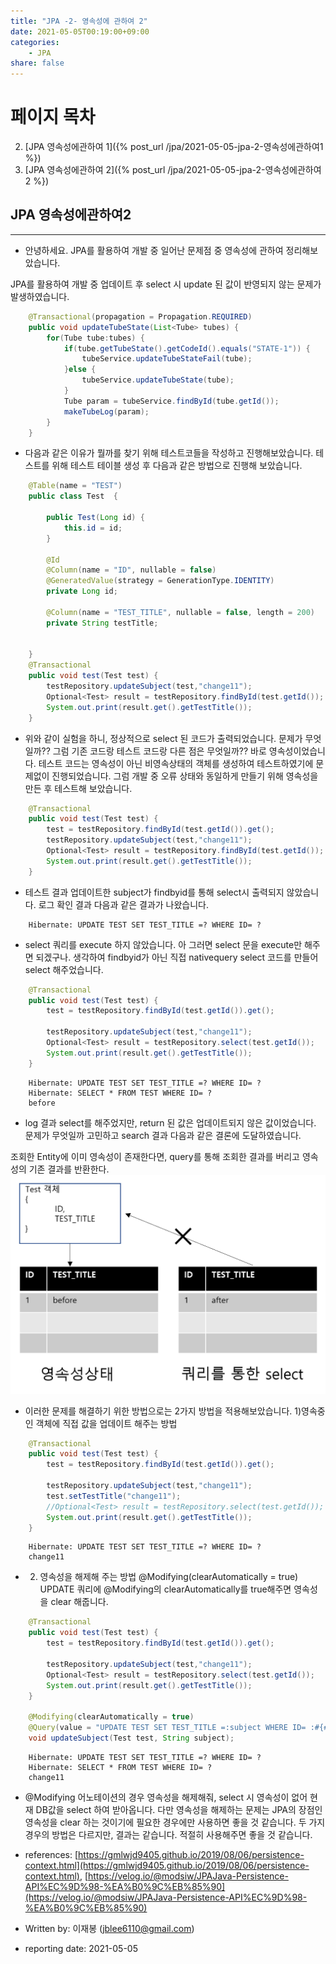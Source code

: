 ```yaml
---
title: "JPA -2- 영속성에 관하여 2"
date: 2021-05-05T00:19:00+09:00
categories: 
    - JPA
share: false
---
```


# 페이지 목차
2. [JPA 영속성에관하여 1]({% post_url /jpa/2021-05-05-jpa-2-영속성에관하여1 %})
2. [JPA 영속성에관하여 2]({% post_url /jpa/2021-05-05-jpa-2-영속성에관하여2 %})

## JPA 영속성에관하여2

---
- 안녕하세요. JPA를 활용하여 개발 중 일어난 문제점 중 영속성에 관하여 정리해보았습니다.

JPA를 활용하여 개발 중 업데이트 후 select 시 update 된 값이 반영되지 않는 문제가 발생하였습니다.
```java
	@Transactional(propagation = Propagation.REQUIRED)
	public void updateTubeState(List<Tube> tubes) {
		for(Tube tube:tubes) {
			if(tube.getTubeState().getCodeId().equals("STATE-1")) {
				tubeService.updateTubeStateFail(tube);
			}else {
				tubeService.updateTubeState(tube);
			}
			Tube param = tubeService.findById(tube.getId());
			makeTubeLog(param);
		}
	}
```
- 다음과 같은 이유가 뭘까를 찾기 위해 테스트코들을 작성하고 진행해보았습니다. 테스트를 위해 테스트 테이블 생성 후 다음과 같은 방법으로 진행해 보았습니다.

```java
    @Table(name = "TEST")
    public class Test  {

        public Test(Long id) {
            this.id = id;
        }

        @Id
        @Column(name = "ID", nullable = false)
        @GeneratedValue(strategy = GenerationType.IDENTITY)
        private Long id;

        @Column(name = "TEST_TITLE", nullable = false, length = 200)
        private String testTitle;


    }
	@Transactional
	public void test(Test test) {
		testRepository.updateSubject(test,"change11");
		Optional<Test> result = testRepository.findById(test.getId());
		System.out.print(result.get().getTestTitle());
	}

```


- 위와 같이 실험을 하니, 정상적으로 select 된 코드가 출력되었습니다. 문제가 무엇일까?? 그럼 기존 코드랑 테스트 코드랑 다른 점은 무엇일까?? 바로 영속성이었습니다. 테스트 코드는 영속성이 아닌 비영속상태의 객체를 생성하여 테스트하였기에 문제없이 진행되었습니다. 그럼 개발 중 오류 상태와 동일하게 만들기 위해 영속성을 만든 후 테스트해 보았습니다.
```java
	@Transactional
	public void test(Test test) {
		test = testRepository.findById(test.getId()).get();
		testRepository.updateSubject(test,"change11");
		Optional<Test> result = testRepository.findById(test.getId());
		System.out.print(result.get().getTestTitle());
	}

```

- 테스트 결과 업데이트한 subject가 findbyid를 통해 select시 출력되지 않았습니다.
로그 확인 결과 다음과 같은 결과가 나왔습니다.
```log
    Hibernate: UPDATE TEST SET TEST_TITLE =? WHERE ID= ?
```
- select 쿼리를 execute 하지 않았습니다. 아 그러면 select 문을 execute만 해주면 되겠구나. 생각하여 findbyid가 아닌 직접 nativequery select 코드를 만들어 select 해주었습니다.
```java
	@Transactional
	public void test(Test test) {
		test = testRepository.findById(test.getId()).get();
		
		testRepository.updateSubject(test,"change11");
		Optional<Test> result = testRepository.select(test.getId());
		System.out.print(result.get().getTestTitle());
	}

```
```log
    Hibernate: UPDATE TEST SET TEST_TITLE =? WHERE ID= ?
    Hibernate: SELECT * FROM TEST WHERE ID= ?
    before
```
- log 결과 select를 해주었지만, return 된 값은 업데이트되지 않은 값이었습니다.
 문제가 무엇일까 고민하고 search 결과 다음과 같은 결론에 도달하였습니다.

 조회한 Entity에 이미 영속성이 존재한다면, query를 통해 조회한 결과를 버리고 영속성의 기존 결과를 반환한다.
 ![1-1](/images/jpa/2021-05-05-jpa-2-영속성에관하여2.PNG)

- 이러한 문제를 해결하기 위한 방법으로는 2가지 방법을 적용해보았습니다.
1)영속중인 객체에 직접 값을 업데이트 해주는 방법

```java
	@Transactional
	public void test(Test test) {
		test = testRepository.findById(test.getId()).get();
		
		testRepository.updateSubject(test,"change11");
		test.setTestTitle("change11");
		//Optional<Test> result = testRepository.select(test.getId());
		System.out.print(result.get().getTestTitle());
	}

```
```log
    Hibernate: UPDATE TEST SET TEST_TITLE =? WHERE ID= ?
    change11
```

- 2) 영속성을 해제해 주는 방법
@Modifying(clearAutomatically = true) 
UPDATE 쿼리에  @Modifying의 clearAutomatically를 true해주면 영속성을 clear 해줍니다.

```java
    @Transactional
	public void test(Test test) {
		test = testRepository.findById(test.getId()).get();
		
		testRepository.updateSubject(test,"change11");
		Optional<Test> result = testRepository.select(test.getId());
		System.out.print(result.get().getTestTitle());
	}

    @Modifying(clearAutomatically = true)
	@Query(value = "UPDATE TEST SET TEST_TITLE =:subject WHERE ID= :#{#test.id}", nativeQuery = true)
	void updateSubject(Test test, String subject);

```
```log
    Hibernate: UPDATE TEST SET TEST_TITLE =? WHERE ID= ?
    Hibernate: SELECT * FROM TEST WHERE ID= ?
    change11
```

- @Modifying 어노테이션의 경우 영속성을 해제해줘, select 시 영속성이 없어 현재 DB값을 select 하여 받아옵니다.
다만 영속성을 해제하는 문제는 JPA의 장점인 영속성을 clear 하는 것이기에 필요한 경우에만 사용하면 좋을 것 같습니다.
두 가지 경우의 방법은 다르지만, 결과는 같습니다. 적절히 사용해주면 좋을 것 같습니다.


- references: [https://gmlwjd9405.github.io/2019/08/06/persistence-context.html](https://gmlwjd9405.github.io/2019/08/06/persistence-context.html), [https://velog.io/@modsiw/JPAJava-Persistence-API%EC%9D%98-%EA%B0%9C%EB%85%90](https://velog.io/@modsiw/JPAJava-Persistence-API%EC%9D%98-%EA%B0%9C%EB%85%90)
- Written by: 이재봉 (jblee6110@gmail.com)
- reporting date: 2021-05-05
